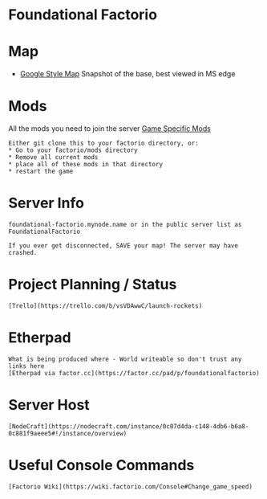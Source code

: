 # Foundational Factorio

# Map
   * [Google Style Map](http://foundationalfactorio.github.io/maps) Snapshot of the base, best viewed in MS edge

# Mods
All the mods you need to join the server
	[Game Specific Mods](https://github.com/foundationalfactorio/foundationalfactorio)

	Either git clone this to your factorio directory, or:
	* Go to your factorio/mods directory
	* Remove all current mods
	* place all of these mods in that directory
	* restart the game


# Server Info
	foundational-factorio.mynode.name or in the public server list as FoundationalFactorio 
	
	If you ever get disconnected, SAVE your map! The server may have crashed. 

# Project Planning / Status
	[Trello](https://trello.com/b/vsVDAwwC/launch-rockets)

# Etherpad 
	What is being produced where - World writeable so don't trust any links here
	[Etherpad via factor.cc](https://factor.cc/pad/p/foundationalfactorio)

# Server Host
	[NodeCraft](https://nodecraft.com/instance/0c07d4da-c148-4db6-b6a8-0c881f9aeee5#!/instance/overview)

# Useful Console Commands
	[Factorio Wiki](https://wiki.factorio.com/Console#Change_game_speed)
